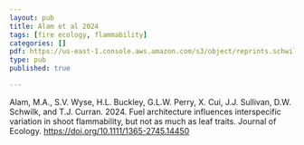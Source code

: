 ```yaml
---
layout: pub
title: Alam et al 2024
tags: [fire ecology, flammability]
categories: []
pdf: https://us-east-1.console.aws.amazon.com/s3/object/reprints.schwilk.org?region=us-east-1&bucketType=general&prefix=Alam%2BWyse%2Betal-2024_Journal+of+Ecology_Fuel+architecture+influences+interspecific+variation+in+shoot+flammability+but+not+as.pdf
type: pub
published: true

---
```


Alam, M.A., S.V. Wyse, H.L. Buckley, G.L.W. Perry, X. Cui, J.J. Sullivan, D.W. Schwilk, and T.J. Curran. 2024. Fuel architecture influences interspecific variation in shoot flammability, but not as much as leaf traits. Journal of Ecology. https://doi.org/10.1111/1365-2745.14450

